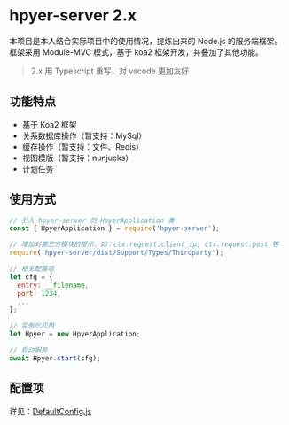 
# hpyer-server 2.x

本项目是本人结合实际项目中的使用情况，提炼出来的 Node.js 的服务端框架。框架采用 Module-MVC 模式，基于 koa2 框架开发，并叠加了其他功能。

> 2.x 用 Typescript 重写，对 vscode 更加友好

## 功能特点

* 基于 Koa2 框架
* 关系数据库操作（暂支持：MySql）
* 缓存操作（暂支持：文件、Redis）
* 视图模版（暂支持：nunjucks）
* 计划任务

## 使用方式

```js
// 引入 hpyer-server 的 HpyerApplication 类
const { HpyerApplication } = require('hpyer-server');

// 增加对第三方模块的提示，如：ctx.request.client_ip, ctx.request.post 等
require('hpyer-server/dist/Support/Types/Thirdparty');

// 相关配置项
let cfg = {
  entry: __filename,
  port: 1234,
  ...
};

// 实例化应用
let Hpyer = new HpyerApplication;

// 启动服务
await Hpyer.start(cfg);
```

## 配置项

详见：[DefaultConfig.js](dist/Support/DefaultConfig.js)
